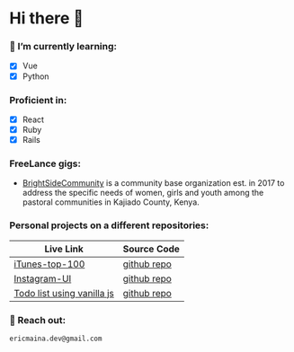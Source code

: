 # Hi there 👋

### 🌱 I’m currently learning:
- [x] Vue
- [x] Python

### Proficient in:
- [x] React
- [x] Ruby
- [x] Rails

### FreeLance gigs:
- [BrightSideCommunity](https://www.brightsidecommunity.org/) is a community base organization est. in 2017 to address the specific needs of women, girls and youth among the pastoral communities in Kajiado County, Kenya.

### Personal projects on a different repositories:
|Live Link | Source Code|
|-------------------|-------------------|
|[iTunes-top-100](http://sordid-page.surge.sh)|[github repo](https://github.com/codeprospect/iTunes-top-100)|
|[Instagram-UI](https://codeprospect.github.io/intagram-ui/)|[github repo](https://github.com/codeprospect/instagram-ui)|
|[Todo list using vanilla js](http://prospect-todo-list.surge.sh/)|[github repo](https://github.com/codeprospect/todo)|


### 💬 Reach out:
    ericmaina.dev@gmail.com

